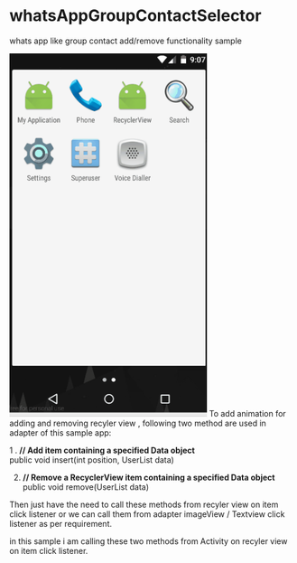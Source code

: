 # whatsAppGroupContactSelector
whats app like group contact add/remove functionality sample


<img src="https://github.com/Luckyrana001/whatsAppGroupContactSelector/blob/master/anim.gif" width="350"/>
To add animation for adding and removing recyler view , following two method are used in adapter of this sample app:

 

1 . <B> // Add item containing a specified Data object </B></br>
public void insert(int position, UserList data)

2. <B> // Remove a RecyclerView item containing a specified Data object </B></br>
public void remove(UserList data) 
   
 

 

Then just have the need to call these methods from recyler view on item click listener or we can call them from adapter imageView / Textview click listener as per requirement.

in this sample i am calling these two methods from Activity on recyler view on item click listener.
